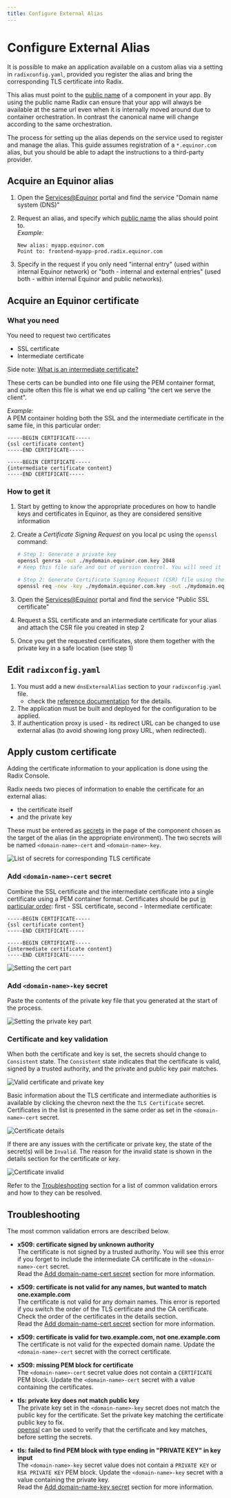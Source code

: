 ```yaml
---
title: Configure External Alias
---
```

# Configure External Alias

It is possible to make an application available on a custom alias via a setting in `radixconfig.yaml`, provided you register the alias and bring the corresponding TLS certificate into Radix.

This alias must point to the [public name](../../docs/topic-domain-names/#public-name) of a component in your app. By using the public name Radix can ensure that your app will always be available at the same url even when it is internally moved around due to container orchestration. In contrast the canonical name will change according to the same orchestration.

The process for setting up the alias depends on the service used to register and manage the alias. This guide assumes registration of a `*.equinor.com` alias, but you should be able to adapt the instructions to a third-party provider.

## Acquire an Equinor alias

1. Open the [Services@Equinor](https://equinor.service-now.com) portal and find the service "Domain name system (DNS)"
1. Request an alias, and specify which [public name](../../docs/topic-domain-names/#public-name) the alias should point to.  
    _Example:_

    ```raw
    New alias: myapp.equinor.com
    Point to: frontend-myapp-prod.radix.equinor.com
    ```

1. Specify in the request if you only need "internal entry" (used within internal Equinor network) or "both - internal and external entries" (used both - within internal Equinor and public networks).

## Acquire an Equinor certificate

### What you need

You need to request two certificates

- SSL certificate
- Intermediate certificate

Side note: [What is an intermediate certificate?](https://support.ssl.com/Knowledgebase/Article/View/11/0/what-is-an-intermediate-certificate)

These certs can be bundled into one file using the PEM container format, and quite often this file is what we end up calling "the cert we serve the client".  

_Example:_  
A PEM container holding both the SSL and the intermediate certificate in the same file, in this particular order:

```raw
-----BEGIN CERTIFICATE-----
{ssl certificate content}
-----END CERTIFICATE-----

-----BEGIN CERTIFICATE-----
{intermediate certificate content}
-----END CERTIFICATE-----
```

### How to get it

1. Start by getting to know the appropriate procedures on how to handle keys and certificates in Equinor, as they are considered sensitive information
1. Create a _Certificate Signing Request_ on you local pc using the `openssl` command:

    ```sh
    # Step 1: Generate a private key
    openssl genrsa -out ./mydomain.equinor.com.key 2048
    # Keep this file safe and out of version control. You will need it later. 

    # Step 2: Generate Certificate Signing Request (CSR) file using the private key
    openssl req -new -key ./mydomain.equinor.com.key -out ./mydomain.equinor.com.csr
    ```

1. Open the [Services@Equinor](https://equinor.service-now.com) portal and find the service "Public SSL certificate"
1. Request a SSL certificate and an intermediate certificate for your alias and attach the CSR file you created in step 2
1. Once you get the requested certificates, store them together with the private key in a safe location (see step 1)

## Edit `radixconfig.yaml`

1. You must add a new `dnsExternalAlias` section to your `radixconfig.yaml` file.  
    - check the [reference documentation](../../references/reference-radix-config/#dnsexternalalias) for the details.
1. The application must be built and deployed for the configuration to be applied.
1. If authentication proxy is used - its redirect URL can be changed to use external alias (to avoid showing long proxy URL, when redirected).  

## Apply custom certificate

Adding the certificate information to your application is done using the Radix Console.

Radix needs two pieces of information to enable the certificate for an external alias:

- the certificate itself
- and the private key

These must be entered as [secrets](../../docs/topic-concepts#secret) in the page of the component chosen as the target of the alias (in the appropriate environment). The two secrets will be named `<domain-name>-cert` and `<domain-name>-key`.

![List of secrets for corresponding TLS certificate](./list-of-external-alias-secrets.png "List of Secrets")

### Add `<domain-name>-cert` secret

Combine the SSL certificate and the intermediate certificate into a single certificate using a PEM container format. Certificates should be put [in particular order](https://www.digicert.com/kb/ssl-support/pem-ssl-creation.htm): first - SSL certificate, second - Intermediate certificate:

```raw
-----BEGIN CERTIFICATE-----
{ssl certificate content}
-----END CERTIFICATE-----

-----BEGIN CERTIFICATE-----
{intermediate certificate content}
-----END CERTIFICATE-----
```

![Setting the cert part](./setting-cert.png "Setting cert")

### Add `<domain-name>-key` secret

Paste the contents of the private key file that you generated at the start of the process.

![Setting the private key part](./setting-private-key.png "Setting private key")

### Certificate and key validation

When both the certificate and key is set, the secrets should change to `Consistent` state. The `Consistent` state indicates that the certificate is valid, signed by a trusted authority, and the private and public key pair matches.

![Valid certificate and private key](./consistent-external-alias.png "Valid certificate and private key")

Basic information about the TLS certificate and intermediate authorities is available by clicking the chevron next the the `TLS Certificate` secret. Certificates in the list is presented in the same order as set in the `<domain-name>-cert` secret.

![Certificate details](./certificate-details.png "Certificate details")

If there are any issues with the certificate or private key, the state of the secret(s) will be `Invalid`. The reason for the invalid state is shown in the details section for the certificate or key.

![Certificate invalid](./certificate-invalid.png "Certificate invalid")

Refer to the [Troubleshooting](./#troubleshooting) section for a list of common validation errors and how to they can be resolved.

## Troubleshooting

The most common validation errors are described below.

- **x509: certificate signed by unknown authority**  
The certificate is not signed by a trusted authority. You will see this error if you forget to include the intermediate CA certificate in the `<domain-name>-cert` secret.  
Read the [Add domain-name-cert secret](./#add-domain-name-cert-secret) section for more information.

- **x509: certificate is not valid for any names, but wanted to match one.example.com**  
The certificate is not valid for any domain names. This error is reported if you switch the order of the TLS certificate and the CA certificate. Check the order of the certificates in the details section.  
Read the [Add domain-name-cert secret](./#add-domain-name-cert-secret) section for more information.

- **x509: certificate is valid for two.example.com, not one.example.com**  
The certificate is not valid for the expected domain name. Update the `<domain-name>-cert` secret with the correct certificate.

- **x509: missing PEM block for certificate**  
The `<domain-name>-cert` secret value does not contain a `CERTIFICATE` PEM block. Update the `<domain-name>-cert` secret with a value containing the certificates.

- **tls: private key does not match public key**  
The private key set in the `<domain-name>-key` secret does not match the public key for the certificate. Set the private key matching the certificate public key to fix.  
[openssl](https://www.ibm.com/support/pages/openssl-commands-check-and-verify-your-ssl-certificate-key-and-csr) can be used to verify that the certificate and key matches, before setting the secrets.

- **tls: failed to find PEM block with type ending in "PRIVATE KEY" in key input**  
The `<domain-name>-key` secret value does not contain a `PRIVATE KEY` or `RSA PRIVATE KEY` PEM block. Update the `<domain-name>-key` secret with a value containing the private key.  
Read the [Add domain-name-key secret](./#add-domain-name-key-secret) section for more information.
